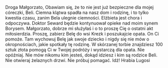 Droga Małgorzato,
Obawiam się, że to nie jest już bezpieczne dla mojej córeczki, Beli. 
Ciemna klątwa spadła na nasz dom i rodzinę,
i to tylko kwestia czasu, zanim Bela ulegnie ciemności.
Elżbieta jest chora i odpoczywa. Doktor Seward będzie kontynuował
opieke nad moim synem Borysem.
Małgorzato, dobrze mi służyłaś i o to proszę Cię o
ostatni akt miłosierdzia. 
Proszę, zabierz Belę do wsi Krezk i poszukajcie opata. On Ci pomoże.
Tam wychowuj Belę jak swoje dziecko i nigdy się nie mów o okropnościach, jakie spotkały tę rodzinę.
W skórzanej torbie znajdziesz 100 sztuk złota
pomogą Ci w Twojej podróży i wystarczą dla opata. 
Nie opóźniaj. Nie mów nikomu kim jesteś,
dokąd idziesz i kim są rodzice Beli.
Nie otwieraj żelaznych drzwi. Nie próbuj pomagać.
Idź!
Hrabia Lugosi